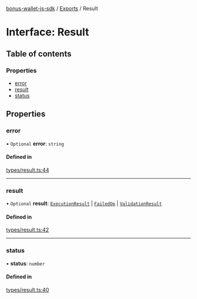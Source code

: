 [bonus-wallet-js-sdk](../README.md) / [Exports](../modules.md) / Result

# Interface: Result

## Table of contents

### Properties

- [error](Result.md#error)
- [result](Result.md#result)
- [status](Result.md#status)

## Properties

### error

• `Optional` **error**: `string`

#### Defined in

[types/result.ts:44](https://github.com/study-core/bonus-wallet-js-sdk/blob/1ac8967/src/types/result.ts#L44)

___

### result

• `Optional` **result**: [`ExecutionResult`](ExecutionResult.md) \| [`FailedOp`](FailedOp.md) \| [`ValidationResult`](ValidationResult.md)

#### Defined in

[types/result.ts:42](https://github.com/study-core/bonus-wallet-js-sdk/blob/1ac8967/src/types/result.ts#L42)

___

### status

• **status**: `number`

#### Defined in

[types/result.ts:40](https://github.com/study-core/bonus-wallet-js-sdk/blob/1ac8967/src/types/result.ts#L40)
